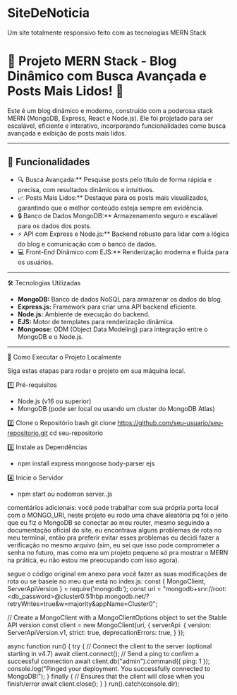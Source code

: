 # SiteDeNoticia
Um site totalmente responsivo feito com as tecnologias MERN Stack


# 🚀 Projeto MERN Stack - Blog Dinâmico com Busca Avançada e Posts Mais Lidos! 🚀

Este é um blog dinâmico e moderno, construído com a poderosa stack MERN (MongoDB, Express, React e Node.js). Ele foi projetado para ser escalável, eficiente e interativo, incorporando funcionalidades como busca avançada e exibição de posts mais lidos.

---

## 📝 Funcionalidades

- 🔍 Busca Avançada:** Pesquise posts pelo título de forma rápida e precisa, com resultados dinâmicos e intuitivos.
- 📈 Posts Mais Lidos:** Destaque para os posts mais visualizados, garantindo que o melhor conteúdo esteja sempre em evidência.
- 🔒 Banco de Dados MongoDB:** Armazenamento seguro e escalável para os dados dos posts.
- ⚡ API com Express e Node.js:** Backend robusto para lidar com a lógica do blog e comunicação com o banco de dados.
- 💻 Front-End Dinâmico com EJS:** Renderização moderna e fluida para os usuários.

---

🛠️ Tecnologias Utilizadas

- **MongoDB:** Banco de dados NoSQL para armazenar os dados do blog.
- **Express.js:** Framework para criar uma API backend eficiente.
- **Node.js:** Ambiente de execução do backend.
- **EJS:** Motor de templates para renderização dinâmica.
- **Mongoose:** ODM (Object Data Modeling) para integração entre o MongoDB e o Node.js.

---

🚀 Como Executar o Projeto Localmente

Siga estas etapas para rodar o projeto em sua máquina local.

 1️⃣ Pré-requisitos
- Node.js (v16 ou superior)
- MongoDB (pode ser local ou usando um cluster do MongoDB Atlas)

2️⃣ Clone o Repositório
bash
git clone https://github.com/seu-usuario/seu-repositorio.git
cd seu-repositorio

3️⃣ Instale as Dependências
- npm install express mongoose body-parser ejs

4️⃣  Inicie o Servidor
- npm start ou nodemon server..js



comentários adicionais: você pode trabalhar com sua própria porta local com o MONGO_URI, neste projeto eu rodo uma chave aleatória pq foi o jeito que eu fiz o MongoDB se conectar ao meu router,
mesmo seguindo a documentação oficial do site, eu encontrava alguns problemas de rota no meu terminal, então pra preferir evitar esses problemas eu decidi fazer a verificação no mesmo arquivo (sim, eu sei que isso pode comprometer a senha no futuro, mas como era um projeto pequeno só pra mostrar o MERN na prática, eu não estou me preocupando com isso agora).


segue o código original em anexo para você fazer as suas modificações de rota ou se baseie no meu que está no index.js: 
const { MongoClient, ServerApiVersion } = require('mongodb');
const uri = "mongodb+srv://root:<db_password>@cluster0.51hbp.mongodb.net/?retryWrites=true&w=majority&appName=Cluster0";

// Create a MongoClient with a MongoClientOptions object to set the Stable API version
const client = new MongoClient(uri, {
  serverApi: {
    version: ServerApiVersion.v1,
    strict: true,
    deprecationErrors: true,
  }
});

async function run() {
  try {
    // Connect the client to the server	(optional starting in v4.7)
    await client.connect();
    // Send a ping to confirm a successful connection
    await client.db("admin").command({ ping: 1 });
    console.log("Pinged your deployment. You successfully connected to MongoDB!");
  } finally {
    // Ensures that the client will close when you finish/error
    await client.close();
  }
}
run().catch(console.dir);


